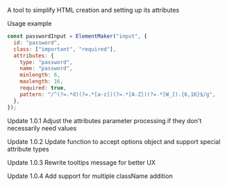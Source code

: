 A tool to simplify HTML creation and setting up its attributes

Usage example

```js
const passwordInput = ElementMaker("input", {
  id: "password",
  class: ["important", "required"],
  attributes: {
    type: "password",
    name: "password",
    minlength: 6,
    maxlength: 16,
    required: true,
    pattern: "/^(?=.*d)(?=.*[a-z])(?=.*[A-Z])(?=.*[W_]).{6,16}$/g",
  },
});
```

Update 1.0.1
Adjust the attributes parameter processing if they don't necessarily need values

Update 1.0.2
Update function to accept options object and support special attribute types

Update 1.0.3
Rewrite tooltips message for better UX

Update 1.0.4
Add support for multiple className addition
